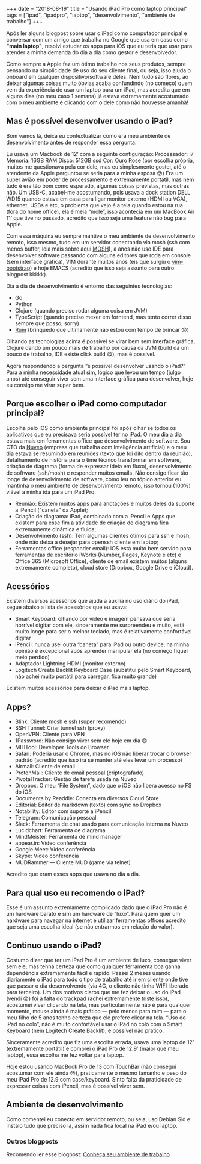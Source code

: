 +++
date = "2018-08-19"
title = "Usando iPad Pro como laptop principal"
tags = ["ipad", "ipadpro", "laptop", "desenvolvimento", "ambiente de trabalho"]
+++

Após ler alguns blogpost sobre usar o iPad como computador principal e conversar com um amigo que trabalha no Google que usa em caso como **"main laptop"**, resolvi estudar os apps para iOS que eu teria que usar para atender a minha demanda do dia a dia como gestor e desenvolvedor.

Como sempre a Apple faz um ótimo trabalho nos seus produtos, sempre pensando na simplicidade de uso do seu cliente final, ou seja, isso ajuda o onboard em qualquer dispositivo/software deles. Nem tudo são flores, ao deixar algumas coisas muito óbvias acaba confundindo (no começo) quem vem da experiência de usar um laptop para um iPad, mas acredita que em alguns dias (no meu caso 1 semana) já estava extremamente acostumado com o meu ambiente e clicando com o dele como não houvesse amanhã!

## Mas é possível desenvolver usando o iPad?

Bom vamos lá, deixa eu contextualizar como era meu ambiente de desenvolvimento antes de responder essa pergunta.

Eu usava um Macbook de 12’ com a seguinte configuração:
Processador: i7
Memoria: 16GB RAM
Disco: 512GB ssd
Cor: Ouro Rose (por escolha própria, muitos me questionava pela cor dele, mas eu simplesmente gostei, até o atendente da Apple perguntou se seria para a minha esposa 😕)
Era um super avião em poder de processamento e extremamente portátil, mas nem tudo é era tão bom como esperado, algumas coisas previstas, mas outras não. Um USB-C, acabei-me acostumando, pois usava a dock station DELL WD15 quando estava em casa para ligar monitor externo (HDMI ou VGA), ethernet, USBs e etc, o problema que vejo é a tela quando estou na rua (fora do home office), ela é meia “mole”, isso acontecia em um MacBook Air 11’ que tive no passado, acredito que isso seja uma feature não bug para Apple.

Com essa máquina eu sempre mantive o meu ambiente de desenvolvimento remoto, isso mesmo, tudo em um servidor conectando via mosh (ssh com menos buffer, leia mais sobre aqui [MOSH](https://mosh.org/)), a anos não uso IDE para desenvolver software passando com alguns editores que roda em console (sem interface gráfica), VIM durante muitos anos (eis que surgiu o [vim-bootstrap](https://vim-bootstrap.com/)) e hoje EMACS (acredito que isso seja assunto para outro blogpost kkkkk).

 Dia a dia de desenvolvimento é entorno das seguintes tecnologias:

- Go
- Python
- Clojure (quando preciso rodar alguma coisa em JVM)
- TypeScript (quando preciso mexer em forntend, mas tento correr disso sempre que posso, sorry)
- [Rum](https://www.rumlang.org/) (brinquedo que ultimamente não estou com tempo de brincar 😞)

Olhando as tecnologias acima é possível se virar bem sem interface gráfica, Clojure dando um pouco mais de trabalho por causa da JVM (build dá um pouco de trabalho, IDE existe click build 😋), mas é possível.

Agora respondendo a pergunta “é possível desenvolver usando o iPad?"
Para a minha necessidade atual sim, lógico que levou um tempo (julgo anos) até conseguir viver sem uma interface gráfica para desenvolver, hoje eu consigo me virar super bem.


## Porque escolher o iPad como computador principal?

Escolha pelo iOS como ambiente principal foi após olhar se todos os aplicativos que eu precisava seria possível ter no iPad. O meu dia a dia estava mais em ferramentas office que desenvolvimento de software.
Sou CTO da [Nuveo](https://nuveo.ai/) (empresa que trabalha com Inteligência artificial) e o meu dia estava se resumindo em reuniões (texto que foi dito dentro da reunião), detalhamento de história para o time técnico transformar em software, criação de diagrama (forma de expressar ideia em fluxo), desenvolvimento de software (ssh/mosh) e responder muitos emails. Não consigo ficar tão longe de desenvolvimento de software, como leu no tópico anterior eu mantinha o meu ambiente de desenvolvimento remoto, isso tornou (100%) viável a minha ida para um iPad Pro.


- Reunião: Existem muitos apps para anotações e muitos deles dá suporte a iPencil ("caneta" da Apple);
- Criação de diagrama: iPad, combinado com a iPencil e Apps que existem para esse fim a atividade de criação de diagrama fica extremamente dinâmica e fluida;
- Desenvolvimento (ssh): Tem algumas clientes ótimos para ssh e mosh, onde não deixa a desejar para openssh cliente em laptop;
- Ferramentas office (responder email): iOS está muito bem servido para ferramentas de escritório iWorks (Number, Pages, Keynote e etc) e Office 365 (Microsoft Office), cliente de email existem muitos (alguns extremamente completo), cloud store (Dropbox, Google Drive e iCloud).


## Acessórios

Existem diversos acessórios que ajuda a auxilia no uso diário do iPad, segue abaixo a lista de acessórios que eu usava:

- Smart Keyboard: olhando por vídeo e imagem pensava que seria horrível digitar com ele, sinceramente me surpreendeu e muito, está muito longe para ser o melhor teclado, mas é relativamente confortável digitar
- iPencil: nunca usei outra “caneta” para iPad ou outro device, na minha opinião é excepcional após aprender manipular ela (no começo fiquei meio perdido)
- Adaptador Lightning HDMI (monitor externo)
- Logitech Create Backlit Keyboard Case (substitui pelo Smart Keyboard, não achei muito portátil para carregar, fica muito grande)

Existem muitos acessórios para deixar o iPad mais laptop.


## Apps?

- Blink: Cliente mosh e ssh (super recomendo)
- SSH Tunnel: Criar tunnel ssh (proxy)
- OpenVPN: Cliente para VPN
- 1Password: Não consigo viver sem ele hoje em dia 😄
- MIHTool: Developer Tools do Browser
- Safari: Poderia usar o Chrome, mas no iOS não liberar trocar o browser padrão (acredito que isso irá se manter até eles levar um processo)
- Airmail: Cliente de email
- ProtonMail: Cliente de email pessoal (criptografado)
- PivotalTracker: Gestão de tarefa usada na Nuveo
- Dropbox: O meu “File System”, dado que o iOS não libera acesso no FS do iOS
- Documents by Readdle: Conecta em diversos Cloud Store
- Editorial: Editor de markdown (texto) com sync no Dropbox
- Notability: Editor com suporte a iPencil
- Telegram: Comunicação pessoal
- Slack: Ferramenta de chat usado para comunicação interna na Nuveo
- Lucidchart: Ferramenta de diagrama
- MindMeister: Ferramenta de mind manager
- appear.in: Vídeo conferência
- Google Meet: Vídeo conferência
- Skype: Vídeo conferência
- MUDRammer — Cliente MUD (game via telnet)

Acredito que eram esses apps que usava no dia a dia.


## Para qual uso eu recomendo o iPad?

Esse é um assunto extremamente complicado dado que o iPad Pro não é um hardware barato e sim um hardware de “luxo”.
Para quem quer um hardware para navegar na internet e utilizar ferramentas offices acredito que seja uma escolha ideal (se não entrarmos em relação do valor).


## Continuo usando o iPad?

Costumo dizer que ter um iPad Pro é um ambiente de luxo, consegue viver sem ele, mas tenha certeza que como qualquer ferramenta boa ganha dependência extremamente fácil e rápido.
Passei 2 meses usando diariamente o iPad para todo o tipo de trabalho até ir em cliente onde tive que passar o dia desenvolvendo (via 4G, o cliente não tinha WIFI liberado para terceiro).
Um dos motivos claros que me fez deixar o uso do iPad (vendi 😞) foi a falta do trackpad (achei extremamente triste isso), acostumei viver clicando na tela, mas particularmente não é para qualquer momento, mouse ainda é mais prático — pelo menos para mim — para o meu filho de 5 anos tenho certeza que ele prefere clicar na tela. “Uso do iPad no colo”, não é muito confortável usar o iPad no colo com o Smart Keyboard (nem Logitech Create Backlit), é possível não pratico.

Sinceramente acredito que fiz uma escolha errada, usava uma laptop de 12’ (extremamente portátil) e comprei o iPad Pro de 12.9’ (maior que meu laptop), essa escolha me fez voltar para laptop.

Hoje estou usando MacBook Pro de 13 com TouchBar (não consegui acostumar com ele ainda 😞), praticamente o mesmo tamanho e peso do meu iPad Pro de 12.9 com case/keyboard. Sinto falta da praticidade de expressar coisas com iPencil, mas é possível viver sem.


## Ambiente de desenvolvimento

Como comentei eu conecto em servidor remoto, ou seja, uso Debian Sid e instalo tudo que preciso lá, assim nada fica local na iPad e/ou laptop.


### Outros blogposts


Recomendo ler esse blogpost: [Conheça seu ambiente de trabalho](https://medium.com/@avelino0/conhe%C3%A7a-seu-ambiente-de-trabalho-cf16f8cd555a)
